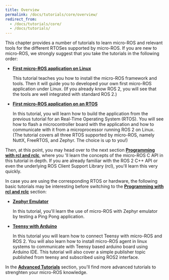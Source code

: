 ```yaml
---
title: Overview
permalink: /docs/tutorials/core/overview/
redirect_from:
  - /docs/tutorials/core/
  - /docs/tutorials/
---
```


This chapter provides a number of tutorials to learn micro-ROS and relevant tools for the different RTOSes supported by micro-ROS. If you are new to micro-ROS, we strongly suggest that you take the tutorials in the following order:

* [**First micro-ROS application on Linux**](../first_application_linux/)
    
  This tutorial teaches you how to install the micro-ROS framework and tools. Then it will guide you to developed your own first micro-ROS application under Linux. (If you already know ROS 2, you will see that the tools are well integrated with standard ROS 2.)
    
* [**First micro-ROS application on an RTOS**](../first_application_rtos/)

  In this tutorial, you will learn how to build the application from the previous tutorial for an Real-Time Operating System (RTOS). You will see how to flash a microcontroller board with the application and how to communicate with it from a microprocessor running ROS 2 on Linux. (The tutorial covers all three RTOS supported by micro-ROS, namely NuttX, FreeRTOS, and Zephyr. The choice is up to you!)

Then, at this point, you may head over to the next section [**Programming with rcl and rclc**](../../programming_rcl_rclc/), where you 'll learn the concepts of the micro-ROS C API in this tutorial in depth. If you are already familiar with the ROS 2 C++ API or even the underlying ROS Client Support Library (rcl), you'll learn this very quickly.

In case you are using the corresponding RTOS or hardware, the following basic tutorials may be interesting before switching to the [**Programming with rcl and rclc**](../../programming_rcl_rclc/) section:

* [**Zephyr Emulator**](../zephyr_emulator/)

  In this tutorial, you'll learn the use of micro-ROS with Zephyr emulator by testing a Ping Pong application.
  
* [**Teensy with Arduino**](../teensy_with_arduino/)
     
  In this tutorial you will learn how to connect Teensy with micro-ROS and ROS 2. You will also learn how to install micro-ROS agent in linux systems to communicate with Teensy based arduino board using Arduino IDE. This tutorial will also cover a simple publisher topic published from teensy and subscribed using ROS2 interface. 

 In the [**Advanced Tutorials**](../../advanced/overview/) section, you'll find more advanced tutorials to strenghten your micro-ROS knowledge.